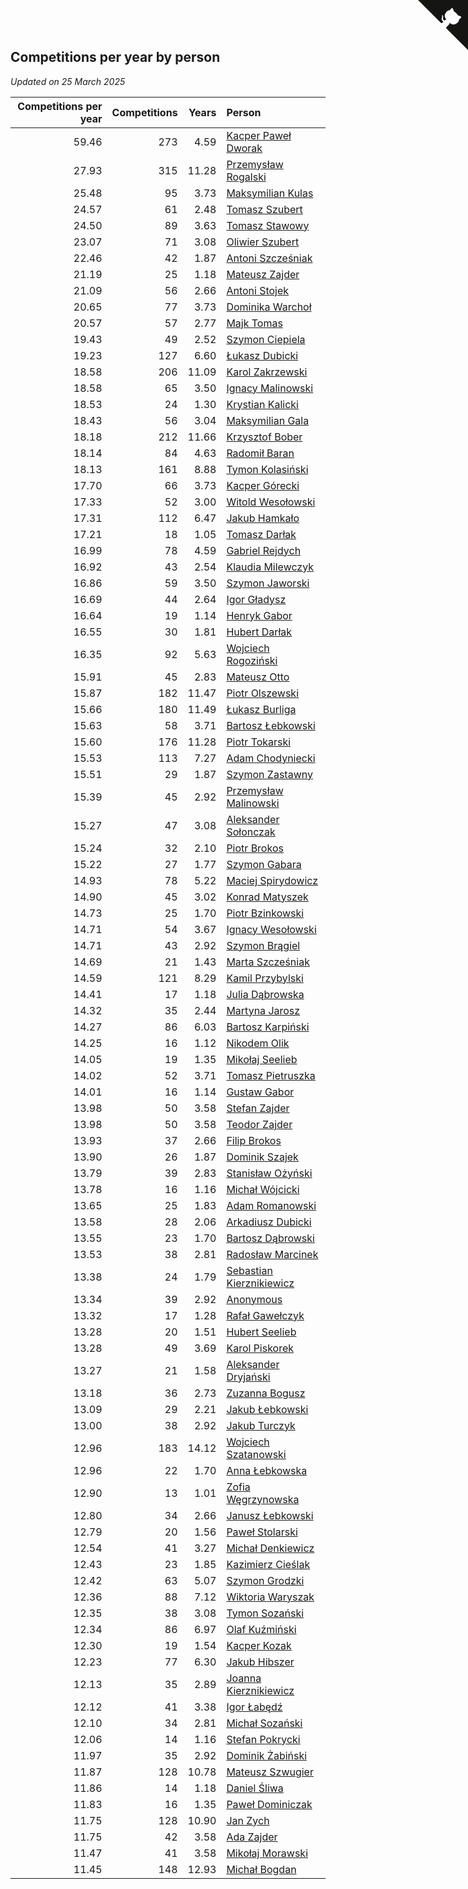 ## Competitions per year by person

*Updated on 25 March 2025*

| Competitions per year | Competitions | Years | Person |
| ---: | ---: | ---: | :--- |
| 59.46 | 273 | 4.59 | [Kacper Paweł Dworak](https://www.worldcubeassociation.org/persons/2020DWOR01) |
| 27.93 | 315 | 11.28 | [Przemysław Rogalski](https://www.worldcubeassociation.org/persons/2013ROGA02) |
| 25.48 | 95 | 3.73 | [Maksymilian Kulas](https://www.worldcubeassociation.org/persons/2021KULA02) |
| 24.57 | 61 | 2.48 | [Tomasz Szubert](https://www.worldcubeassociation.org/persons/2022SZUB02) |
| 24.50 | 89 | 3.63 | [Tomasz Stawowy](https://www.worldcubeassociation.org/persons/2021STAW01) |
| 23.07 | 71 | 3.08 | [Oliwier Szubert](https://www.worldcubeassociation.org/persons/2022SZUB01) |
| 22.46 | 42 | 1.87 | [Antoni Szcześniak](https://www.worldcubeassociation.org/persons/2023SZCZ04) |
| 21.19 | 25 | 1.18 | [Mateusz Zajder](https://www.worldcubeassociation.org/persons/2024ZAJD01) |
| 21.09 | 56 | 2.66 | [Antoni Stojek](https://www.worldcubeassociation.org/persons/2022STOJ03) |
| 20.65 | 77 | 3.73 | [Dominika Warchoł](https://www.worldcubeassociation.org/persons/2021WARC01) |
| 20.57 | 57 | 2.77 | [Majk Tomas](https://www.worldcubeassociation.org/persons/2022TOMA05) |
| 19.43 | 49 | 2.52 | [Szymon Ciepiela](https://www.worldcubeassociation.org/persons/2022CIEP01) |
| 19.23 | 127 | 6.60 | [Łukasz Dubicki](https://www.worldcubeassociation.org/persons/2018DUBI01) |
| 18.58 | 206 | 11.09 | [Karol Zakrzewski](https://www.worldcubeassociation.org/persons/2014ZAKR01) |
| 18.58 | 65 | 3.50 | [Ignacy Malinowski](https://www.worldcubeassociation.org/persons/2021MALI02) |
| 18.53 | 24 | 1.30 | [Krystian Kalicki](https://www.worldcubeassociation.org/persons/2023KALI10) |
| 18.43 | 56 | 3.04 | [Maksymilian Gala](https://www.worldcubeassociation.org/persons/2022GALA01) |
| 18.18 | 212 | 11.66 | [Krzysztof Bober](https://www.worldcubeassociation.org/persons/2013BOBE01) |
| 18.14 | 84 | 4.63 | [Radomił Baran](https://www.worldcubeassociation.org/persons/2020BARA02) |
| 18.13 | 161 | 8.88 | [Tymon Kolasiński](https://www.worldcubeassociation.org/persons/2016KOLA02) |
| 17.70 | 66 | 3.73 | [Kacper Górecki](https://www.worldcubeassociation.org/persons/2021GORE01) |
| 17.33 | 52 | 3.00 | [Witold Wesołowski](https://www.worldcubeassociation.org/persons/2022WESO01) |
| 17.31 | 112 | 6.47 | [Jakub Hamkało](https://www.worldcubeassociation.org/persons/2018HAMK01) |
| 17.21 | 18 | 1.05 | [Tomasz Darłak](https://www.worldcubeassociation.org/persons/2024DARL01) |
| 16.99 | 78 | 4.59 | [Gabriel Rejdych](https://www.worldcubeassociation.org/persons/2020REJD01) |
| 16.92 | 43 | 2.54 | [Klaudia Milewczyk](https://www.worldcubeassociation.org/persons/2022MILE05) |
| 16.86 | 59 | 3.50 | [Szymon Jaworski](https://www.worldcubeassociation.org/persons/2021JAWO01) |
| 16.69 | 44 | 2.64 | [Igor Gładysz](https://www.worldcubeassociation.org/persons/2022GLAD01) |
| 16.64 | 19 | 1.14 | [Henryk Gabor](https://www.worldcubeassociation.org/persons/2024GABO02) |
| 16.55 | 30 | 1.81 | [Hubert Darłak](https://www.worldcubeassociation.org/persons/2023DARL03) |
| 16.35 | 92 | 5.63 | [Wojciech Rogoziński](https://www.worldcubeassociation.org/persons/2019ROGO04) |
| 15.91 | 45 | 2.83 | [Mateusz Otto](https://www.worldcubeassociation.org/persons/2022OTTO01) |
| 15.87 | 182 | 11.47 | [Piotr Olszewski](https://www.worldcubeassociation.org/persons/2013OLSZ02) |
| 15.66 | 180 | 11.49 | [Łukasz Burliga](https://www.worldcubeassociation.org/persons/2013BURL01) |
| 15.63 | 58 | 3.71 | [Bartosz Łebkowski](https://www.worldcubeassociation.org/persons/2021LEBK01) |
| 15.60 | 176 | 11.28 | [Piotr Tokarski](https://www.worldcubeassociation.org/persons/2013TOKA01) |
| 15.53 | 113 | 7.27 | [Adam Chodyniecki](https://www.worldcubeassociation.org/persons/2017CHOD02) |
| 15.51 | 29 | 1.87 | [Szymon Zastawny](https://www.worldcubeassociation.org/persons/2023ZAST01) |
| 15.39 | 45 | 2.92 | [Przemysław Malinowski](https://www.worldcubeassociation.org/persons/2022MALI01) |
| 15.27 | 47 | 3.08 | [Aleksander Sołonczak](https://www.worldcubeassociation.org/persons/2022SOLO01) |
| 15.24 | 32 | 2.10 | [Piotr Brokos](https://www.worldcubeassociation.org/persons/2023BROK01) |
| 15.22 | 27 | 1.77 | [Szymon Gabara](https://www.worldcubeassociation.org/persons/2023GABA01) |
| 14.93 | 78 | 5.22 | [Maciej Spirydowicz](https://www.worldcubeassociation.org/persons/2020SPIR01) |
| 14.90 | 45 | 3.02 | [Konrad Matyszek](https://www.worldcubeassociation.org/persons/2022MATY02) |
| 14.73 | 25 | 1.70 | [Piotr Bzinkowski](https://www.worldcubeassociation.org/persons/2023BZIN01) |
| 14.71 | 54 | 3.67 | [Ignacy Wesołowski](https://www.worldcubeassociation.org/persons/2021WESO01) |
| 14.71 | 43 | 2.92 | [Szymon Brągiel](https://www.worldcubeassociation.org/persons/2022BRAG03) |
| 14.69 | 21 | 1.43 | [Marta Szcześniak](https://www.worldcubeassociation.org/persons/2023SZCZ07) |
| 14.59 | 121 | 8.29 | [Kamil Przybylski](https://www.worldcubeassociation.org/persons/2016PRZY01) |
| 14.41 | 17 | 1.18 | [Julia Dąbrowska](https://www.worldcubeassociation.org/persons/2024DABR01) |
| 14.32 | 35 | 2.44 | [Martyna Jarosz](https://www.worldcubeassociation.org/persons/2022JARO01) |
| 14.27 | 86 | 6.03 | [Bartosz Karpiński](https://www.worldcubeassociation.org/persons/2019KARP03) |
| 14.25 | 16 | 1.12 | [Nikodem Olik](https://www.worldcubeassociation.org/persons/2024OLIK01) |
| 14.05 | 19 | 1.35 | [Mikołaj Seelieb](https://www.worldcubeassociation.org/persons/2023SEEL04) |
| 14.02 | 52 | 3.71 | [Tomasz Pietruszka](https://www.worldcubeassociation.org/persons/2021PIET01) |
| 14.01 | 16 | 1.14 | [Gustaw Gabor](https://www.worldcubeassociation.org/persons/2024GABO01) |
| 13.98 | 50 | 3.58 | [Stefan Zajder](https://www.worldcubeassociation.org/persons/2021ZAJD02) |
| 13.98 | 50 | 3.58 | [Teodor Zajder](https://www.worldcubeassociation.org/persons/2021ZAJD03) |
| 13.93 | 37 | 2.66 | [Filip Brokos](https://www.worldcubeassociation.org/persons/2022BROK03) |
| 13.90 | 26 | 1.87 | [Dominik Szajek](https://www.worldcubeassociation.org/persons/2023SZAJ01) |
| 13.79 | 39 | 2.83 | [Stanisław Ożyński](https://www.worldcubeassociation.org/persons/2022OZYN01) |
| 13.78 | 16 | 1.16 | [Michał Wójcicki](https://www.worldcubeassociation.org/persons/2024WOJC01) |
| 13.65 | 25 | 1.83 | [Adam Romanowski](https://www.worldcubeassociation.org/persons/2023ROMA10) |
| 13.58 | 28 | 2.06 | [Arkadiusz Dubicki](https://www.worldcubeassociation.org/persons/2023DUBI01) |
| 13.55 | 23 | 1.70 | [Bartosz Dąbrowski](https://www.worldcubeassociation.org/persons/2023DABR07) |
| 13.53 | 38 | 2.81 | [Radosław Marcinek](https://www.worldcubeassociation.org/persons/2022MARC05) |
| 13.38 | 24 | 1.79 | [Sebastian Kierznikiewicz](https://www.worldcubeassociation.org/persons/2023KIER02) |
| 13.34 | 39 | 2.92 | [Anonymous](https://www.worldcubeassociation.org/persons/2022ANON03) |
| 13.32 | 17 | 1.28 | [Rafał Gawełczyk](https://www.worldcubeassociation.org/persons/2023GAWE01) |
| 13.28 | 20 | 1.51 | [Hubert Seelieb](https://www.worldcubeassociation.org/persons/2023SEEL02) |
| 13.28 | 49 | 3.69 | [Karol Piskorek](https://www.worldcubeassociation.org/persons/2021PISK01) |
| 13.27 | 21 | 1.58 | [Aleksander Dryjański](https://www.worldcubeassociation.org/persons/2023DRYJ01) |
| 13.18 | 36 | 2.73 | [Zuzanna Bogusz](https://www.worldcubeassociation.org/persons/2022BOGU01) |
| 13.09 | 29 | 2.21 | [Jakub Łebkowski](https://www.worldcubeassociation.org/persons/2023LEBK01) |
| 13.00 | 38 | 2.92 | [Jakub Turczyk](https://www.worldcubeassociation.org/persons/2022TURC02) |
| 12.96 | 183 | 14.12 | [Wojciech Szatanowski](https://www.worldcubeassociation.org/persons/2011SZAT01) |
| 12.96 | 22 | 1.70 | [Anna Łebkowska](https://www.worldcubeassociation.org/persons/2023LEBK04) |
| 12.90 | 13 | 1.01 | [Zofia Węgrzynowska](https://www.worldcubeassociation.org/persons/2024WEGR01) |
| 12.80 | 34 | 2.66 | [Janusz Łebkowski](https://www.worldcubeassociation.org/persons/2022LEBK01) |
| 12.79 | 20 | 1.56 | [Paweł Stolarski](https://www.worldcubeassociation.org/persons/2023STOL04) |
| 12.54 | 41 | 3.27 | [Michał Denkiewicz](https://www.worldcubeassociation.org/persons/2021DENK01) |
| 12.43 | 23 | 1.85 | [Kazimierz Cieślak](https://www.worldcubeassociation.org/persons/2023CIES01) |
| 12.42 | 63 | 5.07 | [Szymon Grodzki](https://www.worldcubeassociation.org/persons/2020GROD01) |
| 12.36 | 88 | 7.12 | [Wiktoria Waryszak](https://www.worldcubeassociation.org/persons/2018WARY01) |
| 12.35 | 38 | 3.08 | [Tymon Sozański](https://www.worldcubeassociation.org/persons/2022SOZA01) |
| 12.34 | 86 | 6.97 | [Olaf Kuźmiński](https://www.worldcubeassociation.org/persons/2018KUZM02) |
| 12.30 | 19 | 1.54 | [Kacper Kozak](https://www.worldcubeassociation.org/persons/2023KOZA05) |
| 12.23 | 77 | 6.30 | [Jakub Hibszer](https://www.worldcubeassociation.org/persons/2018HIBS01) |
| 12.13 | 35 | 2.89 | [Joanna Kierznikiewicz](https://www.worldcubeassociation.org/persons/2022KIER01) |
| 12.12 | 41 | 3.38 | [Igor Łabędź](https://www.worldcubeassociation.org/persons/2021LABE01) |
| 12.10 | 34 | 2.81 | [Michał Sozański](https://www.worldcubeassociation.org/persons/2022SOZA02) |
| 12.06 | 14 | 1.16 | [Stefan Pokrycki](https://www.worldcubeassociation.org/persons/2024POKR01) |
| 11.97 | 35 | 2.92 | [Dominik Żabiński](https://www.worldcubeassociation.org/persons/2022ZABI01) |
| 11.87 | 128 | 10.78 | [Mateusz Szwugier](https://www.worldcubeassociation.org/persons/2014SZWU01) |
| 11.86 | 14 | 1.18 | [Daniel Śliwa](https://www.worldcubeassociation.org/persons/2024SLIW01) |
| 11.83 | 16 | 1.35 | [Paweł Dominiczak](https://www.worldcubeassociation.org/persons/2023DOMI21) |
| 11.75 | 128 | 10.90 | [Jan Zych](https://www.worldcubeassociation.org/persons/2014ZYCH01) |
| 11.75 | 42 | 3.58 | [Ada Zajder](https://www.worldcubeassociation.org/persons/2021ZAJD01) |
| 11.47 | 41 | 3.58 | [Mikołaj Morawski](https://www.worldcubeassociation.org/persons/2021MORA01) |
| 11.45 | 148 | 12.93 | [Michał Bogdan](https://www.worldcubeassociation.org/persons/2012BOGD01) |


<a href="https://github.com/maxidragon/wca_statistics_pl" class="github-corner" aria-label="View source on Github"><svg width="80" height="80" viewBox="0 0 250 250" style="fill:#151513; color:#fff; position: absolute; top: 0; border: 0; right: 0;" aria-hidden="true"><path d="M0,0 L115,115 L130,115 L142,142 L250,250 L250,0 Z"></path><path d="M128.3,109.0 C113.8,99.7 119.0,89.6 119.0,89.6 C122.0,82.7 120.5,78.6 120.5,78.6 C119.2,72.0 123.4,76.3 123.4,76.3 C127.3,80.9 125.5,87.3 125.5,87.3 C122.9,97.6 130.6,101.9 134.4,103.2" fill="currentColor" style="transform-origin: 130px 106px;" class="octo-arm"></path><path d="M115.0,115.0 C114.9,115.1 118.7,116.5 119.8,115.4 L133.7,101.6 C136.9,99.2 139.9,98.4 142.2,98.6 C133.8,88.0 127.5,74.4 143.8,58.0 C148.5,53.4 154.0,51.2 159.7,51.0 C160.3,49.4 163.2,43.6 171.4,40.1 C171.4,40.1 176.1,42.5 178.8,56.2 C183.1,58.6 187.2,61.8 190.9,65.4 C194.5,69.0 197.7,73.2 200.1,77.6 C213.8,80.2 216.3,84.9 216.3,84.9 C212.7,93.1 206.9,96.0 205.4,96.6 C205.1,102.4 203.0,107.8 198.3,112.5 C181.9,128.9 168.3,122.5 157.7,114.1 C157.9,116.9 156.7,120.9 152.7,124.9 L141.0,136.5 C139.8,137.7 141.6,141.9 141.8,141.8 Z" fill="currentColor" class="octo-body"></path></svg></a><style>.github-corner:hover .octo-arm{animation:octocat-wave 560ms ease-in-out}@keyframes octocat-wave{0%,100%{transform:rotate(0)}20%,60%{transform:rotate(-25deg)}40%,80%{transform:rotate(10deg)}}@media (max-width:500px){.github-corner:hover .octo-arm{animation:none}.github-corner .octo-arm{animation:octocat-wave 560ms ease-in-out}}</style>
